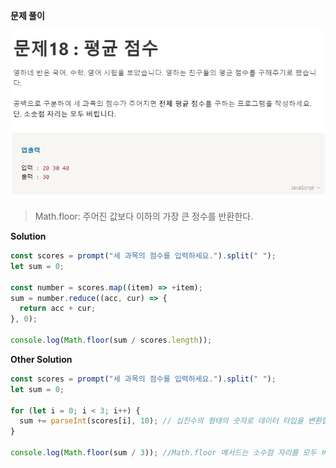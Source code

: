**문제 풀이**

![이미지](../assets/images/result_18.PNG)

> Math.floor: 주어진 값보다 이하의 가장 큰 정수를 반환한다.

**Solution**

```javascript
const scores = prompt("세 과목의 점수를 입력하세요.").split(" ");
let sum = 0;

const number = scores.map((item) => +item);
sum = number.reduce((acc, cur) => {
  return acc + cur;
}, 0);

console.log(Math.floor(sum / scores.length));
```

**Other Solution**

```javascript
const scores = prompt("세 과목의 점수를 입력하세요.").split(" ");
let sum = 0;

for (let i = 0; i < 3; i++) {
  sum += parseInt(scores[i], 10); // 십진수의 형태의 숫자로 데이터 타입을 변환합니다.
}

console.log(Math.floor(sum / 3)); //Math.floor 메서드는 소수점 자리를 모두 버림합니다.
```
